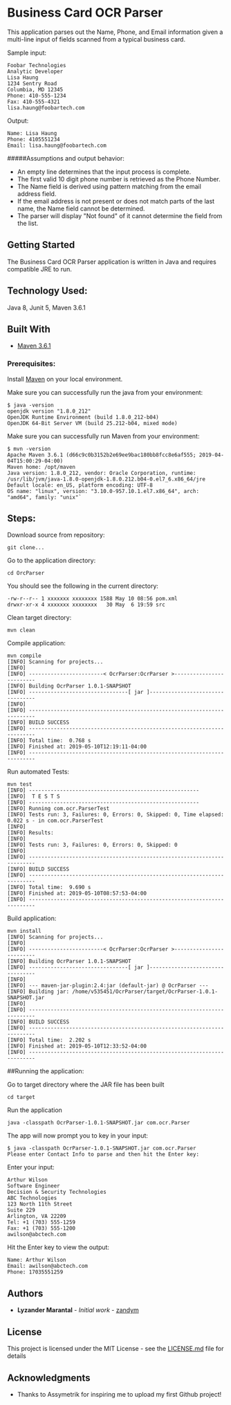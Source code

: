# Business Card OCR Parser

This application parses out the Name, Phone, and Email information given a multi-line input of fields scanned from a typical business card. 

Sample input:

```
Foobar Technologies
Analytic Developer
Lisa Haung
1234 Sentry Road
Columbia, MD 12345
Phone: 410-555-1234
Fax: 410-555-4321
lisa.haung@foobartech.com
```

Output:

```
Name: Lisa Haung
Phone: 4105551234
Email: lisa.haung@foobartech.com
```

#####Assumptions and output behavior:
* An empty line determines that the input process is complete.
* The first valid 10 digit phone number is retrieved as the Phone Number.
* The Name field is derived using pattern matching from the email address field.
* If the email address is not present or does not match parts of the last name, the Name field cannot be determined.   
* The parser will display "Not found" of it cannot determine the field from the list.

## Getting Started

The Business Card OCR Parser application is written in Java and requires compatible JRE to run. 

## Technology Used:  

Java 8, Junit 5, Maven 3.6.1 

## Built With

* [Maven 3.6.1](https://maven.apache.org/) 


### Prerequisites:

Install [Maven](https://maven.apache.org/)  on your local environment.

Make sure you can successfully run the java from your environment:

```
$ java -version
openjdk version "1.8.0_212"
OpenJDK Runtime Environment (build 1.8.0_212-b04)
OpenJDK 64-Bit Server VM (build 25.212-b04, mixed mode)
```


Make sure you can successfully run Maven from your environment:

```
$ mvn -version
Apache Maven 3.6.1 (d66c9c0b3152b2e69ee9bac180bb8fcc8e6af555; 2019-04-04T15:00:29-04:00)
Maven home: /opt/maven
Java version: 1.8.0_212, vendor: Oracle Corporation, runtime: /usr/lib/jvm/java-1.8.0-openjdk-1.8.0.212.b04-0.el7_6.x86_64/jre
Default locale: en_US, platform encoding: UTF-8
OS name: "linux", version: "3.10.0-957.10.1.el7.x86_64", arch: "amd64", family: "unix"`
```

## Steps:

Download source from repository:

```
git clone...
```

Go to the application directory:

```
cd OrcParser
```

You should see the following in the current directory:

```
-rw-r--r-- 1 xxxxxxx xxxxxxxx 1588 May 10 08:56 pom.xml
drwxr-xr-x 4 xxxxxxx xxxxxxxx   30 May  6 19:59 src
```

Clean target directory:

```
mvn clean
```
   
Compile application:

```
mvn compile
[INFO] Scanning for projects...
[INFO] 
[INFO] ------------------------< OcrParser:OcrParser >-------------------------
[INFO] Building OcrParser 1.0.1-SNAPSHOT
[INFO] --------------------------------[ jar ]---------------------------------
[INFO] 
[INFO] ------------------------------------------------------------------------
[INFO] BUILD SUCCESS
[INFO] ------------------------------------------------------------------------
[INFO] Total time:  0.768 s
[INFO] Finished at: 2019-05-10T12:19:11-04:00
[INFO] ------------------------------------------------------------------------
```

Run automated Tests:

```
mvn test
[INFO] -------------------------------------------------------
[INFO]  T E S T S
[INFO] -------------------------------------------------------
[INFO] Running com.ocr.ParserTest
[INFO] Tests run: 3, Failures: 0, Errors: 0, Skipped: 0, Time elapsed: 0.022 s - in com.ocr.ParserTest
[INFO] 
[INFO] Results:
[INFO] 
[INFO] Tests run: 3, Failures: 0, Errors: 0, Skipped: 0
[INFO] 
[INFO] ------------------------------------------------------------------------
[INFO] BUILD SUCCESS
[INFO] ------------------------------------------------------------------------
[INFO] Total time:  9.690 s
[INFO] Finished at: 2019-05-10T08:57:53-04:00
[INFO] ------------------------------------------------------------------------
```

Build application:

```
mvn install
[INFO] Scanning for projects...
[INFO] 
[INFO] ------------------------< OcrParser:OcrParser >-------------------------
[INFO] Building OcrParser 1.0.1-SNAPSHOT
[INFO] --------------------------------[ jar ]---------------------------------
[INFO] 
[INFO] --- maven-jar-plugin:2.4:jar (default-jar) @ OcrParser ---
[INFO] Building jar: /home/v535451/OcrParser/target/OcrParser-1.0.1-SNAPSHOT.jar
[INFO] 
[INFO] ------------------------------------------------------------------------
[INFO] BUILD SUCCESS
[INFO] ------------------------------------------------------------------------
[INFO] Total time:  2.202 s
[INFO] Finished at: 2019-05-10T12:33:52-04:00
[INFO] ------------------------------------------------------------------------
```

##Running the application:

Go to target directory where the JAR file has been built

```
cd target
```


Run the application

```
java -classpath OcrParser-1.0.1-SNAPSHOT.jar com.ocr.Parser
 ```

The app will now prompt you to key in your input:


```
$ java -classpath OcrParser-1.0.1-SNAPSHOT.jar com.ocr.Parser
Please enter Contact Info to parse and then hit the Enter key:
```

Enter your input:

```
Arthur Wilson
Software Engineer
Decision & Security Technologies
ABC Technologies
123 North 11th Street
Suite 229
Arlington, VA 22209
Tel: +1 (703) 555-1259
Fax: +1 (703) 555-1200
awilson@abctech.com
```

Hit the Enter key to view the output:

```
Name: Arthur Wilson
Email: awilson@abctech.com
Phone: 17035551259
```

## Authors

* **Lyzander Marantal** - *Initial work* - [zandym](https://github.com/zandym)



## License

This project is licensed under the MIT License - see the [LICENSE.md](LICENSE.md) file for details

## Acknowledgments

* Thanks to Assymetrik for inspiring me to upload my first Github project!
